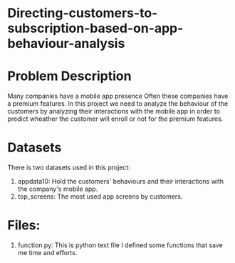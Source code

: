 # Directing-customers-to-subscription-based-on-app-behaviour-analysis

# Problem Description
Many companies have a mobile app presence Often these companies have a premium features.
In this project we need to analyze the behaviour of the customers by analyzing their interactions with the mobile app in order to predict wheather the customer will enroll or not for the premium features.


# Datasets
There is two datasets used in this project:
1. appdata10: Hold the customers' behaviours and their interactions with the company's mobile app.
2. top_screens: The most used app screens by customers.

# Files: 
1. function.py: This is python text file I defined some functions that save me time and efforts.

